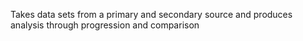 Takes data sets from a primary and secondary source and produces analysis through progression and comparison
